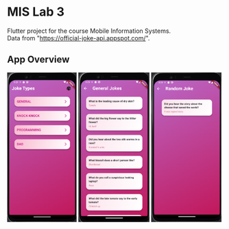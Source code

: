 # MIS Lab 3

Flutter project for the course Mobile Information Systems.  
Data from "https://official-joke-api.appspot.com/".

## App Overview

<img src="assets/app_overview/screenshot-lab2-types.png" alt="App Screenshot1" height="350" />

<img src="assets/app_overview/screenshot-lab2-by-type-screen.png" alt="App Screenshot2" height="350" />

<img src="assets/app_overview/screenshot-lab2-random.png" alt="App Screenshot3" height="350" />
